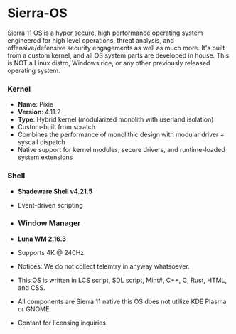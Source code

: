 # Sierra-OS
Sierra 11 OS is a hyper secure, high performance operating system engineered for high level operations, threat analysis, and offensive/defensive security engagements as well as much more. It's built from a custom kernel, and all OS system parts are developed in house. This is NOT a Linux distro, Windows rice, or any other previously released operating system. 

### Kernel
- **Name**: Pixie
- **Version**: 4.11.2
- **Type**: Hybrid kernel (modularized monolith with userland isolation)
- Custom-built from scratch
- Combines the performance of monolithic design with modular driver + syscall dispatch
- Native support for kernel modules, secure drivers, and runtime-loaded system extensions
### Shell
- **Shadeware Shell v4.21.5**
- Event-driven scripting
- ### Window Manager
- **Luna WM 2.16.3**
- Supports 4K @ 240Hz

- Notices: We do not collect telemtry in anyway whatsoever.
- This OS is written in LCS script, SDL script, Mint#, C++, C, Rust, HTML, and CSS.
- All components are Sierra 11 native this OS does not utilize KDE Plasma or GNOME.

- Contant for licensing inquiries.
